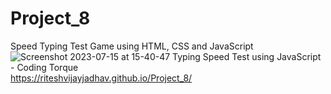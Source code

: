 # Project_8
Speed Typing Test Game using HTML, CSS and JavaScript
<br>
![Screenshot 2023-07-15 at 15-40-47 Typing Speed Test using JavaScript - Coding Torque](https://github.com/riteshvijayjadhav/Project_8/assets/121049948/db4e947c-516a-47a6-ab45-8fecde35bdc8)
<br>
https://riteshvijayjadhav.github.io/Project_8/

